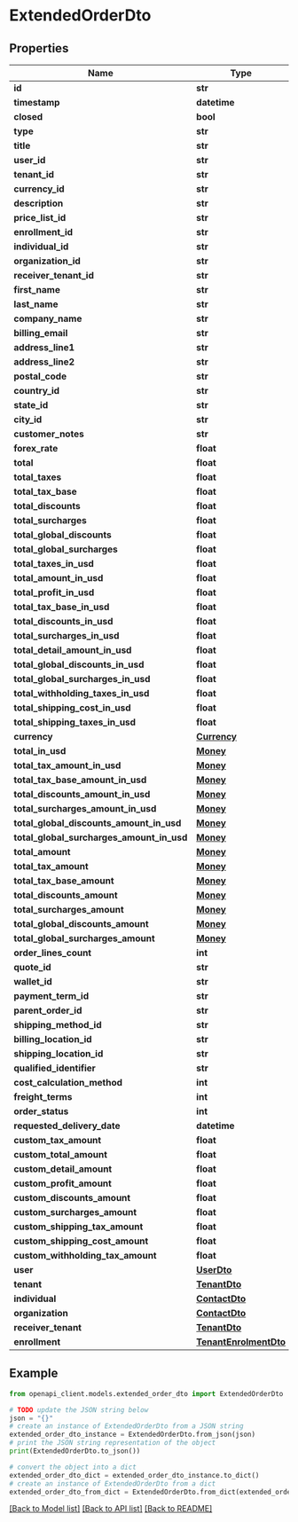 # ExtendedOrderDto


## Properties

Name | Type | Description | Notes
------------ | ------------- | ------------- | -------------
**id** | **str** |  | [optional] 
**timestamp** | **datetime** |  | [optional] 
**closed** | **bool** |  | [optional] 
**type** | **str** |  | [optional] 
**title** | **str** |  | [optional] 
**user_id** | **str** |  | [optional] 
**tenant_id** | **str** |  | [optional] 
**currency_id** | **str** |  | [optional] 
**description** | **str** |  | [optional] 
**price_list_id** | **str** |  | [optional] 
**enrollment_id** | **str** |  | [optional] 
**individual_id** | **str** |  | [optional] 
**organization_id** | **str** |  | [optional] 
**receiver_tenant_id** | **str** |  | [optional] 
**first_name** | **str** |  | [optional] 
**last_name** | **str** |  | [optional] 
**company_name** | **str** |  | [optional] 
**billing_email** | **str** |  | [optional] 
**address_line1** | **str** |  | [optional] 
**address_line2** | **str** |  | [optional] 
**postal_code** | **str** |  | [optional] 
**country_id** | **str** |  | [optional] 
**state_id** | **str** |  | [optional] 
**city_id** | **str** |  | [optional] 
**customer_notes** | **str** |  | [optional] 
**forex_rate** | **float** |  | [optional] 
**total** | **float** |  | [optional] 
**total_taxes** | **float** |  | [optional] 
**total_tax_base** | **float** |  | [optional] 
**total_discounts** | **float** |  | [optional] 
**total_surcharges** | **float** |  | [optional] 
**total_global_discounts** | **float** |  | [optional] 
**total_global_surcharges** | **float** |  | [optional] 
**total_taxes_in_usd** | **float** |  | [optional] 
**total_amount_in_usd** | **float** |  | [optional] 
**total_profit_in_usd** | **float** |  | [optional] 
**total_tax_base_in_usd** | **float** |  | [optional] 
**total_discounts_in_usd** | **float** |  | [optional] 
**total_surcharges_in_usd** | **float** |  | [optional] 
**total_detail_amount_in_usd** | **float** |  | [optional] 
**total_global_discounts_in_usd** | **float** |  | [optional] 
**total_global_surcharges_in_usd** | **float** |  | [optional] 
**total_withholding_taxes_in_usd** | **float** |  | [optional] 
**total_shipping_cost_in_usd** | **float** |  | [optional] 
**total_shipping_taxes_in_usd** | **float** |  | [optional] 
**currency** | [**Currency**](Currency.md) |  | [optional] 
**total_in_usd** | [**Money**](Money.md) |  | [optional] 
**total_tax_amount_in_usd** | [**Money**](Money.md) |  | [optional] 
**total_tax_base_amount_in_usd** | [**Money**](Money.md) |  | [optional] 
**total_discounts_amount_in_usd** | [**Money**](Money.md) |  | [optional] 
**total_surcharges_amount_in_usd** | [**Money**](Money.md) |  | [optional] 
**total_global_discounts_amount_in_usd** | [**Money**](Money.md) |  | [optional] 
**total_global_surcharges_amount_in_usd** | [**Money**](Money.md) |  | [optional] 
**total_amount** | [**Money**](Money.md) |  | [optional] 
**total_tax_amount** | [**Money**](Money.md) |  | [optional] 
**total_tax_base_amount** | [**Money**](Money.md) |  | [optional] 
**total_discounts_amount** | [**Money**](Money.md) |  | [optional] 
**total_surcharges_amount** | [**Money**](Money.md) |  | [optional] 
**total_global_discounts_amount** | [**Money**](Money.md) |  | [optional] 
**total_global_surcharges_amount** | [**Money**](Money.md) |  | [optional] 
**order_lines_count** | **int** |  | [optional] 
**quote_id** | **str** |  | [optional] 
**wallet_id** | **str** |  | [optional] 
**payment_term_id** | **str** |  | [optional] 
**parent_order_id** | **str** |  | [optional] 
**shipping_method_id** | **str** |  | [optional] 
**billing_location_id** | **str** |  | [optional] 
**shipping_location_id** | **str** |  | [optional] 
**qualified_identifier** | **str** |  | [optional] 
**cost_calculation_method** | **int** |  | [optional] 
**freight_terms** | **int** |  | [optional] 
**order_status** | **int** |  | [optional] 
**requested_delivery_date** | **datetime** |  | [optional] 
**custom_tax_amount** | **float** |  | [optional] 
**custom_total_amount** | **float** |  | [optional] 
**custom_detail_amount** | **float** |  | [optional] 
**custom_profit_amount** | **float** |  | [optional] 
**custom_discounts_amount** | **float** |  | [optional] 
**custom_surcharges_amount** | **float** |  | [optional] 
**custom_shipping_tax_amount** | **float** |  | [optional] 
**custom_shipping_cost_amount** | **float** |  | [optional] 
**custom_withholding_tax_amount** | **float** |  | [optional] 
**user** | [**UserDto**](UserDto.md) |  | [optional] 
**tenant** | [**TenantDto**](TenantDto.md) |  | [optional] 
**individual** | [**ContactDto**](ContactDto.md) |  | [optional] 
**organization** | [**ContactDto**](ContactDto.md) |  | [optional] 
**receiver_tenant** | [**TenantDto**](TenantDto.md) |  | [optional] 
**enrollment** | [**TenantEnrolmentDto**](TenantEnrolmentDto.md) |  | [optional] 

## Example

```python
from openapi_client.models.extended_order_dto import ExtendedOrderDto

# TODO update the JSON string below
json = "{}"
# create an instance of ExtendedOrderDto from a JSON string
extended_order_dto_instance = ExtendedOrderDto.from_json(json)
# print the JSON string representation of the object
print(ExtendedOrderDto.to_json())

# convert the object into a dict
extended_order_dto_dict = extended_order_dto_instance.to_dict()
# create an instance of ExtendedOrderDto from a dict
extended_order_dto_from_dict = ExtendedOrderDto.from_dict(extended_order_dto_dict)
```
[[Back to Model list]](../README.md#documentation-for-models) [[Back to API list]](../README.md#documentation-for-api-endpoints) [[Back to README]](../README.md)


